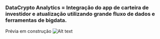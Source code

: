 ### DataCrypto Analytics = Integração do app de carteira de investidor e atualização utilizando grande fluxo de dados e ferramentas de bigdata.

Prévia em construção
![Alt text](image-1.png)
